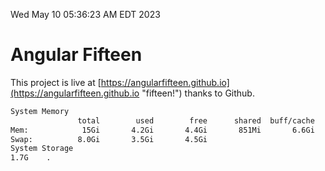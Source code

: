 Wed May 10 05:36:23 AM EDT 2023

# Angular Fifteen


This project is live at [https://angularfifteen.github.io](https://angularfifteen.github.io "fifteen!") thanks to Github.

```bash
System Memory
               total        used        free      shared  buff/cache   available
Mem:            15Gi       4.2Gi       4.4Gi       851Mi       6.6Gi       9.9Gi
Swap:          8.0Gi       3.5Gi       4.5Gi
System Storage
1.7G	.
```
```bash
